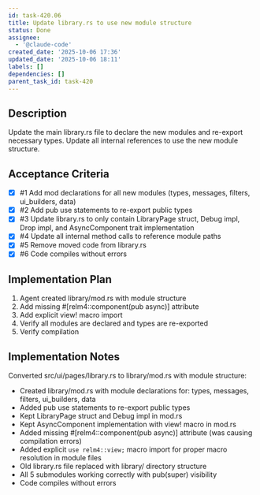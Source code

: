 ```yaml
---
id: task-420.06
title: Update library.rs to use new module structure
status: Done
assignee:
  - '@claude-code'
created_date: '2025-10-06 17:36'
updated_date: '2025-10-06 18:11'
labels: []
dependencies: []
parent_task_id: task-420
---
```


## Description

Update the main library.rs file to declare the new modules and re-export necessary types. Update all internal references to use the new module structure.

## Acceptance Criteria
<!-- AC:BEGIN -->
- [x] #1 Add mod declarations for all new modules (types, messages, filters, ui_builders, data)
- [x] #2 Add pub use statements to re-export public types
- [x] #3 Update library.rs to only contain LibraryPage struct, Debug impl, Drop impl, and AsyncComponent trait implementation
- [x] #4 Update all internal method calls to reference module paths
- [x] #5 Remove moved code from library.rs
- [x] #6 Code compiles without errors
<!-- AC:END -->


## Implementation Plan

1. Agent created library/mod.rs with module structure
2. Add missing #[relm4::component(pub async)] attribute
3. Add explicit view! macro import
4. Verify all modules are declared and types are re-exported
5. Verify compilation


## Implementation Notes

Converted src/ui/pages/library.rs to library/mod.rs with module structure:

- Created library/mod.rs with module declarations for: types, messages, filters, ui_builders, data
- Added pub use statements to re-export public types
- Kept LibraryPage struct and Debug impl in mod.rs
- Kept AsyncComponent implementation with view! macro in mod.rs
- Added missing #[relm4::component(pub async)] attribute (was causing compilation errors)
- Added explicit `use relm4::view;` macro import for proper macro resolution in module files
- Old library.rs file replaced with library/ directory structure
- All 5 submodules working correctly with pub(super) visibility
- Code compiles without errors
